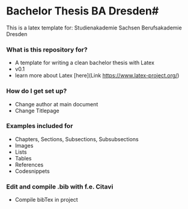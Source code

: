 # Bachelor Thesis BA Dresden#

This is a latex template for:
Studienakademie Sachsen Berufsakademie Dresden

### What is this repository for? ###

* A template for writing a clean bachelor thesis with Latex
* v0.1
* learn more about Latex [here](Link https://www.latex-project.org/)

### How do I get set up? ###

* Change author at main document
* Change Titlepage

### Examples included for ###

* Chapters, Sections, Subsections, Subsubsections
* Images
* Lists
* Tables
* References
* Codesnippets

### Edit and compile .bib with f.e. Citavi ###

* Compile bibTex in project